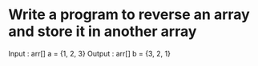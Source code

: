 # Write a program to reverse an array and store it in another array

Input  : arr[] a = {1, 2, 3}
Output : arr[] b = {3, 2, 1}
